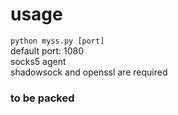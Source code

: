 usage
=======
`python myss.py [port]`
<br>
default port: 1080
<br>
socks5 agent
<br>
shadowsock and openssl are required
<br>
### to be packed 
